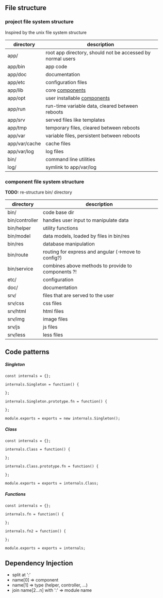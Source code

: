 ## File structure

### project file system structure

Inspired by the unix file system structure

| directory     | description                                                |
|---------------|------------------------------------------------------------|
| app/          | root app directory, should not be accessed by normal users |
| app/bin       | app code                                                   |
| app/doc       | documentation                                              |
| app/etc       | configuration files                                        |
| app/lib       | core [components](#component)                              |
| app/opt       | user installable [components](#component)                  |
| app/run       | run-time variable data, cleared between reboots            |
| app/srv       | served files like templates                                |
| app/tmp       | temporary files, cleared between reboots                   |
| app/var       | variable files, persistent between reboots                 |
| app/var/cache | cache files                                                |
| app/var/log   | log files                                                  |
| bin/          | command line utilities                                     |
| log/          | symlink to app/var/log                                     |

### <a name="component"></a>component file system structure

**TODO:** re-structure bin/ directory

| directory      | description                                         |
|----------------|-----------------------------------------------------|
| bin/           | code base dir                                       |
| bin/controller | handles user input to manipulate data               |
| bin/helper     | utility functions                                   |
| bin/model      | data models, loaded by files in bin/res             |
| bin/res        | database manipulation                               |
| bin/route      | routing for express and angular (->move to config?) |
| bin/service    | combines above methods to provide to components ?!  |
| etc/           | configuration                                       |
| doc/           | documentation                                       |
| srv/           | files that are served to the user                   |
| srv/css        | css files                                           |
| srv/html       | html files                                          |
| srv/img        | image files                                         |
| srv/js         | js files                                            |
| srv/less       | less files                                          |

## Code patterns

##### Singleton

    const internals = {};

    internals.Singleton = function() {

    };

    internals.Singleton.prototype.fn = function() {

    };

    module.exports = exports = new internals.Singleton();

##### Class

    const internals = {};

    internals.Class = function() {

    };

    internals.Class.prototype.fn = function() {

    };

    module.exports = exports = internals.Class;

##### Functions

    const internals = {};

    internals.fn = function() {

    };

    internals.fn2 = function() {

    };

    module.exports = exports = internals;

## Dependency Injection

* split at ':'
* name[0] => component
* name[1] => type (helper, controller, ...)
* join name[2...n] with ':' => module name
